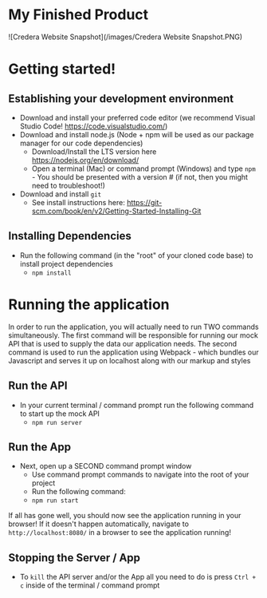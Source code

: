 # My Finished Product
![Credera Website Snapshot](/images/Credera Website Snapshot.PNG)


# Getting started!
## **Establishing your development environment**

- Download and install your preferred code editor (we recommend Visual Studio Code! https://code.visualstudio.com/)
- Download and install node.js (Node + npm will be used as our package manager for our code dependencies)
  - Download/Install the LTS version here https://nodejs.org/en/download/
  - Open a terminal (Mac) or command prompt (Windows) and type `npm` - You should be presented with a version # (if not, then you might need to troubleshoot!)
- Download and install `git`
  - See install instructions here: https://git-scm.com/book/en/v2/Getting-Started-Installing-Git

## **Installing Dependencies**

- Run the following command (in the "root" of your cloned code base) to install project dependencies
  - `npm install`

# Running the application

In order to run the application, you will actually need to run TWO commands simultaneously. The first command will be responsible for running our mock API that is used to supply the data our application needs. The second command is used to run the application using Webpack - which bundles our Javascript and serves it up on localhost along with our markup and styles

## **Run the API**

- In your current terminal / command prompt run the following command to start up the mock API
  - `npm run server`

## **Run the App**

- Next, open up a SECOND command prompt window
  - Use command prompt commands to navigate into the root of your project
  - Run the following command:
  - `npm run start`

If all has gone well, you should now see the application running in your browser! If it doesn't happen automatically, navigate to `http://localhost:8080/` in a browser to see the application running!

## **Stopping the Server / App**

- To `kill` the API server and/or the App all you need to do is press `Ctrl + c` inside of the terminal / command prompt
